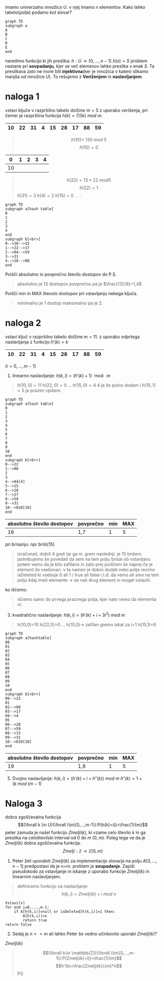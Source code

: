 imamo univerzalno množico $U$. v njej imamo $n$ elementov.
Kako lahko tabelo(polje) podamo kot slovar?
 
 ```mermaid
 graph TD
 subgraph a
 A
 B
 C
 D
 E
 end
 ```
 naredimo funkcijo ki jih preslika:
 $h:U\to \{0,...,n-1\}$
 $h(x)=S$
 problem nastane pri **sovpadanju**, kjer se več elemenov lahko preslika v enak $S$. Ta preslikava zato ne more biti **injektivna**(ker je množica v katero slikamo manjša od množice $U$).
 To rešujemo z **Veriženjem** in **naslavljanjem**.
 
 
 
 # naloga 1
 vstavi ključe v razpršilno tabelo dolžine $m=5$ z uporabo verišenja, pri čemer je razpršilna funkcija $h(k)=(13k)\ mod\ m$. 
  
 | 10  | 22  | 31  | 4   | 15  | 28  | 17  | 88  | 59  | 
 | --- | --- | --- | --- | --- | --- | --- | --- | --- |

>$$h(10)=\ 130\ mod\ 5$$
>$$h(10)=0$$

| 0   | 1   | 2   | 3   | 4   |
| --- | --- | --- | --- | --- |
| 10  |     |     |     |     |

>$$h(22)=13*22\ mod 5$$
>$$h(22)=1$$
>$h(31)=3$
>$h(4)=2$
>$h(15)=0$
> . . . 

```mermaid
graph TD
subgraph a[hash table]
0
1
2
3
4
end
subgraph b[<br>]
0-->10-->15
1-->22-->17
2-->04-->59
3-->31
4-->28-->88
end

```

Poišči absolutno in povprečno število dostopov do P.S. 
> absolutno je 13 dostopov
> povprečno pa je $\frac{13}{9}=1,4$

Poišči min in MAX števolo dostopov pri vstavljanju nekega ključa.
> minimalno je 1 dostop maksimalno pa je 2.

# naloga 2
vstavi ključ v razpršilno tabelo dolžine $m=11$. z uporabo odprtega naslavljanja z funkcijo $h'(k)=k$

 | 10  | 22  | 31  | 4   | 15  | 28  | 17  | 88  | 59  | 
 | --- | --- | --- | --- | --- | --- | --- | --- | --- |

$(i=0,...,m-1)$
1. linearno naslavljanje: $h(k,i)=(h'(k)+1)\mod\ m$
>$h(10,0)=11$
>$h(22,0)=0$
>...
>$h(15,0)=4$
>4 je že polno dodam i
>$h(15,1)=5$ je prazen vpišem.

```mermaid
graph TD
subgraph a[hash table]
0
1
2
3
4
5
6
7
8
9
10
end
subgraph b[<br>]
0-->22
1-->88
2
3
4-->04[4]
5-->15
6-->28
7-->17
8-->59
9-->31
10-->010[10]
end
```
| absolutno število dostopov | povprečno | min | MAX |
| -------------------------- | --------- | --- | --- |
| 16                         | 1,7       | 1   | 5   | 

pri brisanju: npr briši(15)
>izračunaš, dobiš 4 greš tje ga ni. grem naslednji. je 15 brišem. potrebujemo še povedati da sem na tem polju brisal
>ob vstavljanu potem vemo da je bilo zafilano in zato prej poiščem še naprej če je element že vsebovan. v ta namen je dobro dodati neko polje recimo isDeleted ki vsebuje 0 ali 1 / true ali false i.t.d. da vemo ali smo na tem polju kdaj imeli elemente -> se nek drug element ni mogel vstaviti.

ko iščemo:
> iščemo samo do prvega praznega polja, kjer nato vemo da elementa ni.

3. kvadratično naslavljanje: $h(k,i)=(h'(k)+i+3i^2)\ mod\ m$

>h(10,0)=10
>h(22,0)=0
>...
>h(15,0)-> zafilan
>gremo iskat za i=1
>h(15,1)=8

```mermaid
graph TD
subgraph a[hashtable]
00
01
02
03
04
05
06
07
08
09
10
end
subgraph b[<br>]
00-->22
01
02-->88
03-->17
04-->4
05
06-->28
07-->59
08-->15
09-->31
10-->010[10]
end
```
| absolutno število dostopov | povprečno | min | MAX |
| -------------------------- | --------- | --- | --- |
| 19                         | 1,9       | 1   | 5   | 
5. Dvojno naslavljanje:  $h(k,i)=(h'(k)+i+h''(k))\ mod\ m$
	$h''(k)=1+(k\ mod\ (m-1)$

# Naloga 3
dobra zgoščevalna funkcija 
$$(\forall k \in U)(\forall i\in\{0,...,m-1\}:P(h(k)=i))=\frac{1}{m}$$
peter zamuda je našel funkcijo $Zmelji(k)$, ki vzame celo število $k$ in ga preslika na celoštevilski interval od 0 do $m$ $[0,m)$. Poleg tega ve da je $Zmelji(k)$ dobra zgoščevalna funkcija.
$$Zmelji:\mathbb{Z}\to \mathbb{Z}[0,m)$$

1.	Peter želi uporabiti $Zmelji(k)$ za implementacijo slovarja na polju $A[0,...,n-1]$ predpostavi da je n=m. problem je **soupadanje**. Zapiši pseudokodo za vstavljanje in iskanje z uporabo funkcije $Zmelji(k)$ in linearnim naslavljanjem.

>definiramo funkcijo za naslavljanje 
>$$h(k,i)=Zmelji(k)+i\ mod\ n$$
```
Vstavi(x)
for end i=0,...,m-1:
	if A[h(k,i)]=null or isDeleted[h(k,i)]=1 then:
		A[h(k,i)]=x
		return true
return false

```
2.	Sedaj je $n<<m$ ali lahko Peter še vedno učinkovito uporabi $Zmelji(k)$?

$Zmelji(k)$
>$$(\forall k\in \mathbb{Z})(\forall i\in\{0,...,m-1\}:P(Zmelji(k)=i))=\frac{1}{m}$$
>$$h'(k)=\frac{Zmelji(k)}{m}*n$$
>P()